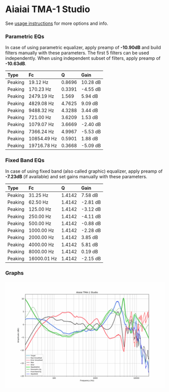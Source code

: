# Aiaiai TMA-1 Studio
See [usage instructions](https://github.com/jaakkopasanen/AutoEq#usage) for more options and info.

### Parametric EQs
In case of using parametric equalizer, apply preamp of **-10.90dB** and build filters manually
with these parameters. The first 5 filters can be used independently.
When using independent subset of filters, apply preamp of **-10.63dB**.

| Type    | Fc          |      Q | Gain     |
|:--------|:------------|:-------|:---------|
| Peaking | 19.12 Hz    | 0.8696 | 10.28 dB |
| Peaking | 170.23 Hz   | 0.3391 | -4.55 dB |
| Peaking | 2479.19 Hz  | 1.569  | 5.94 dB  |
| Peaking | 4829.08 Hz  | 4.7625 | 9.09 dB  |
| Peaking | 9488.32 Hz  | 4.3288 | 3.44 dB  |
| Peaking | 721.00 Hz   | 3.6209 | 1.53 dB  |
| Peaking | 1079.07 Hz  | 3.6669 | -2.40 dB |
| Peaking | 7366.24 Hz  | 4.9967 | -5.53 dB |
| Peaking | 10854.49 Hz | 0.5901 | 1.88 dB  |
| Peaking | 19716.78 Hz | 0.3668 | -5.09 dB |

### Fixed Band EQs
In case of using fixed band (also called graphic) equalizer, apply preamp of **-7.23dB**
(if available) and set gains manually with these parameters.

| Type    | Fc          |      Q | Gain     |
|:--------|:------------|:-------|:---------|
| Peaking | 31.25 Hz    | 1.4142 | 7.58 dB  |
| Peaking | 62.50 Hz    | 1.4142 | -2.81 dB |
| Peaking | 125.00 Hz   | 1.4142 | -3.12 dB |
| Peaking | 250.00 Hz   | 1.4142 | -4.11 dB |
| Peaking | 500.00 Hz   | 1.4142 | -0.88 dB |
| Peaking | 1000.00 Hz  | 1.4142 | -2.28 dB |
| Peaking | 2000.00 Hz  | 1.4142 | 3.85 dB  |
| Peaking | 4000.00 Hz  | 1.4142 | 5.81 dB  |
| Peaking | 8000.00 Hz  | 1.4142 | 0.19 dB  |
| Peaking | 16000.01 Hz | 1.4142 | -2.15 dB |

### Graphs
![](./Aiaiai%20TMA-1%20Studio.png)